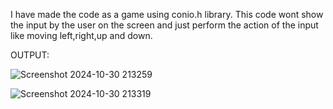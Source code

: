 I have made the code as a game using conio.h library. This code wont show the input by the user on the screen and just perform the action of the input like moving left,right,up and down.

OUTPUT:

![Screenshot 2024-10-30 213259](https://github.com/user-attachments/assets/5ad31fc4-1f5a-483e-ae38-1a58923e258c)

![Screenshot 2024-10-30 213319](https://github.com/user-attachments/assets/6140eab7-736f-49e2-93bc-05ee520b9c89)
